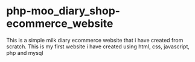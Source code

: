 # php-moo_diary_shop-ecommerce_website
This  is a simple milk diary ecommerce website that i have created from scratch. This is my first website i have created using html, css, javascript, php and mysql
